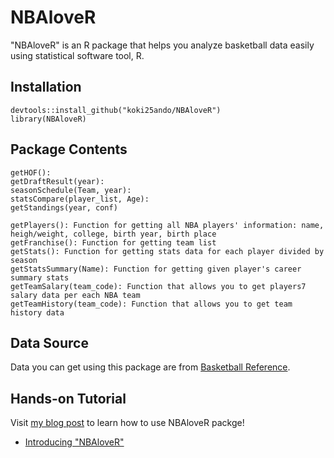 # NBAloveR

"NBAloveR" is an R package that helps you analyze basketball data easily using statistical software tool, R.

## Installation

```{r}
devtools::install_github("koki25ando/NBAloveR")
library(NBAloveR)
```

## Package Contents

```{r}
getHOF():
getDraftResult(year):
seasonSchedule(Team, year):
statsCompare(player_list, Age):
getStandings(year, conf)
```

```{r}
getPlayers(): Function for getting all NBA players' information: name, heigh/weight, college, birth year, birth place
getFranchise(): Function for getting team list
getStats(): Function for getting stats data for each player divided by season
getStatsSummary(Name): Function for getting given player's career summary stats
getTeamSalary(team_code): Function that allows you to get players7 salary data per each NBA team
getTeamHistory(team_code): Function that allows you to get team history data
```

## Data Source
Data you can get using this package are from [Basketball Reference](https://www.basketball-reference.com/).

## Hands-on Tutorial
Visit [my blog post](http://kokiando.hatenablog.com/entry/2018/09/10/121855) to learn how to use NBAloveR packge!
+ [Introducing "NBAloveR"](http://kokiando.hatenablog.com/entry/2018/09/10/121855)
